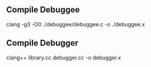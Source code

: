 ## Compile Debuggee

clang -g3 -O0 ./debuggee/debuggee.c -o ./debuggee.x

## Compile Debugger

clang++ library.cc debugger.cc -o debugger.x


